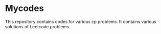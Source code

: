 # Mycodes
This repository contains codes for various cp problems.
It contains various solutions of Leetcode problems.
